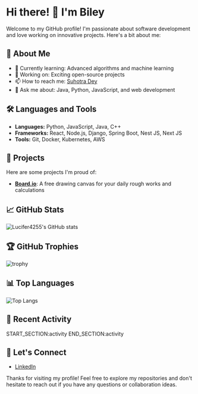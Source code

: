 # Hi there! 👋 I'm Biley

Welcome to my GitHub profile! I'm passionate about software development and love working on innovative projects. Here's a bit about me:

## 🚀 About Me
- 🌱 Currently learning: Advanced algorithms and machine learning
- 💼 Working on: Exciting open-source projects
- 📫 How to reach me: [Suhotra Dey](mailto:deysuhotra@gmail.com)
- 💬 Ask me about: Java, Python, JavaScript, and web development

## 🛠️ Languages and Tools
- **Languages:** Python, JavaScript, Java, C++
- **Frameworks:** React, Node.js, Django, Spring Boot, Nest JS, Next JS
- **Tools:** Git, Docker, Kubernetes, AWS

## 🔭 Projects
Here are some projects I'm proud of:

- [**Board.io**](https://github.com/Lucifer4255/Board.io): A free drawing canvas for your daily rough works and calculations 
<!-- - [**Another Project**](https://github.com/Lucifer4255/another-project): A brief description of what this project does. -->

## 📈 GitHub Stats
![Lucifer4255's GitHub stats](https://github-readme-stats.vercel.app/api?username=Lucifer4255&show_icons=true&theme=radical)

## 🏆 GitHub Trophies
![trophy](https://github-profile-trophy.vercel.app/?username=Lucifer4255&theme=onedark)

## 📊 Top Languages
![Top Langs](https://github-readme-stats.vercel.app/api/top-langs/?username=Lucifer4255&layout=compact&theme=radical)

## 🚀 Recent Activity
START_SECTION:activity
END_SECTION:activity

## 🤝 Let's Connect
- [LinkedIn](https://www.linkedin.com/in/suhotra-dey)
<!-- - [Twitter](https://twitter.com/your-twitter-handle) -->
<!-- - [Blog](https://your-blog.com) -->

Thanks for visiting my profile! Feel free to explore my repositories and don't hesitate to reach out if you have any questions or collaboration ideas.
